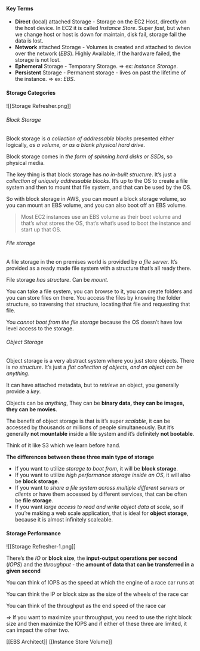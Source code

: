 #### Key Terms
- **Direct** (local) attached Storage - Storage on the EC2 Host, directly on the host device. In EC2 it is called *Instance Store*. Super *fast*, but when we change host or host is down for maintain, disk fail, storage fail the data is lost.
- **Network** attached Storage - Volumes is created and attached to device over the network (*EBS*). Highly Available, if the hardware failed, the storage is not lost.
- **Ephemeral** Storage - Temporary Storage. => ex: *Instance Storage*.
- **Persistent** Storage - Permanent storage - lives on past the lifetime of the instance. => ex: *EBS*.
#### Storage Categories
![[Storage Refresher.png]]

###### Block Storage
Block storage is *a collection of addressable blocks* presented either logically, *as a volume, or as a blank physical hard drive*.

Block storage comes in *the form of spinning hard disks or SSDs*, so physical media.

The key thing is that block storage has *no in-built structure*. It’s just a *collection of uniquely addressable blocks*. It’s up to the OS to create a file system and then to mount that file system, and that can be used by the OS.

So with block storage in AWS, you can mount a block storage volume, so you can mount an EBS volume, and you can also boot off an EBS volume.

> Most EC2 instances use an EBS volume as their boot volume and that’s what stores the OS, that’s what’s used to boot the instance and start up that OS.
###### File storage
A file storage in the on premises world is provided by *a file server.* It’s provided as a ready made file system with a structure that’s all ready there.

File storage *has structure*. Can be *mount*.

You can take a file system, you can browse to it, you can create folders and you can store files on there. You access the files by knowing the folder structure, so traversing that structure, locating that file and requesting that file.

You *cannot boot from the file storage* because the OS doesn’t have low level access to the storage.
###### Object Storage
Object storage is a very abstract system where you just store objects. There is *no structure*. It’s just a *flat collection of objects, and an object can be anything*. 

It can have attached metadata, but to *retrieve* an object, you generally provide a *key*.

Objects can be *anything*, They can be **binary data, they can be images, they can be movies**.

The benefit of object storage is that is it’s super *scalable*, it can be accessed by thousands or millions of people simultaneously. But it’s generally **not mountable** inside a file system and it’s definitely **not bootable**.

Think of it like S3 which we learn before hand.

**The differences between these three main type of storage**
- If you want to utilize *storage to boot from*, it will be **block storage**.
- If you want to utilize *high performance storage inside an OS*, it will also be **block storage**.
- If you want to *share a file system across multiple different servers or clients* or have them accessed by different services, that can be often be **file storage**.
- If you want *large access to read and write object data at scale*, so if you’re making a web scale application, that is ideal for **object storage**, because it is almost infinitely scaleable.
#### Storage Performance
![[Storage Refresher-1.png]]

There’s the *IO* or **block size**, the **input-output operations per second** (*IOPS*) and the *throughput* - the **amount of data that can be transferred in a given second**

You can think of IOPS as the speed at which the engine of a race car runs at

You can think the IP or block size as the size of the wheels of the race car

You can think of the throughput as the end speed of the race car

⇒ If you want to maximize your throughput, you need to use the right block size and then maximize the IOPS and if either of these three are limited, it can impact the other two.

[[EBS Architect]]
[[Instance Store Volume]]